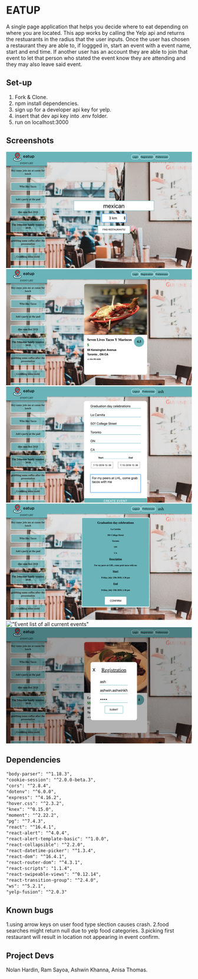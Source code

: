 # EATUP

A single page application that helps you decide where to eat depending on where you are located.  This app works by calling the Yelp api and returns the restuarants in the radius that the user inputs.  Once the user has chosen a restaurant they are able to, if loggged in, start an event with a event name, start and end time.  If another user has an account they are able to join that event to let that person who stated the event know they are attending and they may also leave said event.

## Set-up
1. Fork & Clone.
2. npm install dependencies.
3. sign up for a developer api key for yelp.
4. insert that dev api key into .env folder.
5. run on localhost:3000


## Screenshots
!["Main Page with restaurant search"](https://github.com/KimonoKurtRussell/Eatup/blob/FinalVersion/docs/Screen%20Shot%202018-07-13%20at%201.35.25%20PM.png)
!["Swipe card with restaurants"](https://github.com/KimonoKurtRussell/Eatup/blob/FinalVersion/docs/Screen%20Shot%202018-07-13%20at%201.35.36%20PM.png)
!["Form submission for event creation"](https://github.com/KimonoKurtRussell/Eatup/blob/FinalVersion/docs/Screen%20Shot%202018-07-13%20at%201.37.25%20PM.png)
!["Event creation confirmation"](https://github.com/KimonoKurtRussell/Eatup/blob/FinalVersion/docs/Screen%20Shot%202018-07-13%20at%201.37.35%20PM.png)
!["Event list of all current events"](https://github.com/KimonoKurtRussell/Eatup/blob/FinalVersion/docs/Screen%20Shot%202018-07-13%20at%201.37.50%20PM.png)
!["Login modal"](https://github.com/KimonoKurtRussell/Eatup/blob/FinalVersion/docs/Screen%20Shot%202018-07-13%20at%201.36.05%20PM.png)

## Dependencies
    "body-parser": "^1.18.3",
    "cookie-session": "^2.0.0-beta.3",
    "cors": "^2.8.4",
    "dotenv": "^6.0.0",
    "express": "^4.16.2",
    "hover.css": "^2.3.2",
    "knex": "^0.15.0",
    "moment": "^2.22.2",
    "pg": "^7.4.3",
    "react": "^16.4.1",
    "react-alert": "^4.0.4",
    "react-alert-template-basic": "^1.0.0",
    "react-collapsible": "^2.2.0",
    "react-datetime-picker": "^1.3.4",
    "react-dom": "^16.4.1",
    "react-router-dom": "^4.3.1",
    "react-scripts": "1.1.4",
    "react-swipeable-views": "^0.12.14",
    "react-transition-group": "^2.4.0",
    "ws": "^5.2.1",
    "yelp-fusion": "^2.0.3"

## Known bugs
1.using arrow keys on user food type slection causes crash.
2.food searches might return null due to yelp food categories.
3.picking first restaurant will result in location not appearing in event confirm.

## Project Devs
Nolan Hardin,
Ram Sayoa,
Ashwin Khanna,
Anisa Thomas. 
